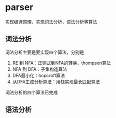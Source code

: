 # parser
实现编译原理，实现词法分析，语法分析等算法

## 词法分析
词法分析主要是要实现四个算法，分别是
1. RE 到 NFA：正则式到NFA的转换，thompson算法
2. NFA 到 DFA：子集构造算法
3. DFA最小化：hopcroft算法
4. 从DFA生成分析算法：用栈实现最长匹配算法

词法分析的四个算法已完成

## 语法分析

